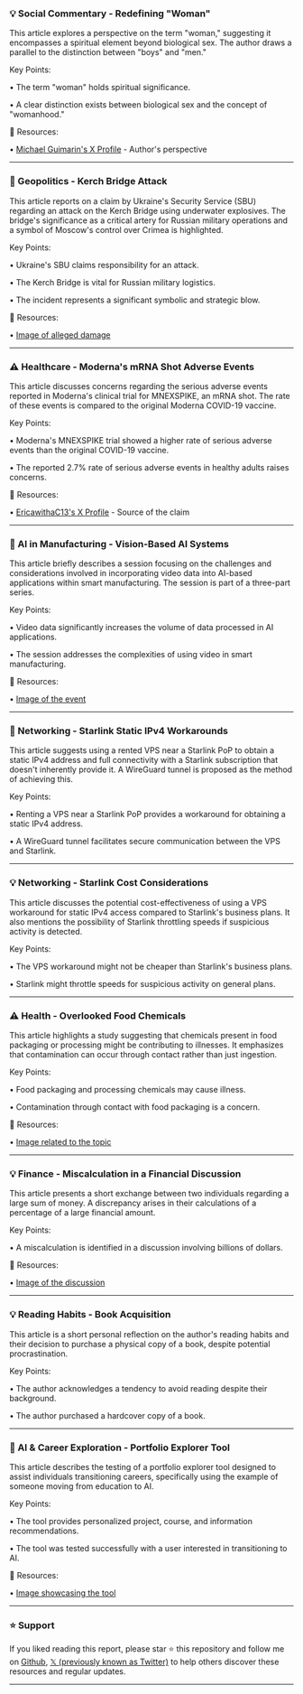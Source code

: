 ### 💡 Social Commentary - Redefining "Woman"

This article explores a perspective on the term "woman," suggesting it encompasses a spiritual element beyond biological sex.  The author draws a parallel to the distinction between "boys" and "men."

Key Points:

• The term "woman" holds spiritual significance.

•  A clear distinction exists between biological sex and the concept of "womanhood."


🔗 Resources:

• [Michael Guimarin's X Profile](https://x.com/MichaelGuimarin) - Author's perspective


---

### 🤖 Geopolitics - Kerch Bridge Attack

This article reports on a claim by Ukraine's Security Service (SBU) regarding an attack on the Kerch Bridge using underwater explosives. The bridge's significance as a critical artery for Russian military operations and a symbol of Moscow's control over Crimea is highlighted.


Key Points:

• Ukraine's SBU claims responsibility for an attack.

• The Kerch Bridge is vital for Russian military logistics.

• The incident represents a significant symbolic and strategic blow.


🔗 Resources:

• [Image of alleged damage](https://pbs.twimg.com/amplify_video_thumb/1929864651224854528/img/OeL1xrbFyHfJzAhZ.jpg)


---

### ⚠️ Healthcare - Moderna's mRNA Shot Adverse Events

This article discusses concerns regarding the serious adverse events reported in Moderna's clinical trial for MNEXSPIKE, an mRNA shot.  The rate of these events is compared to the original Moderna COVID-19 vaccine.

Key Points:

• Moderna's MNEXSPIKE trial showed a higher rate of serious adverse events than the original COVID-19 vaccine.

• The reported 2.7% rate of serious adverse events in healthy adults raises concerns.


🔗 Resources:

• [EricawithaC13's X Profile](https://x.com/EricawithaC13) - Source of the claim


---

### 🤖 AI in Manufacturing - Vision-Based AI Systems

This article briefly describes a session focusing on the challenges and considerations involved in incorporating video data into AI-based applications within smart manufacturing.  The session is part of a three-part series.

Key Points:

• Video data significantly increases the volume of data processed in AI applications.

• The session addresses the complexities of using video in smart manufacturing.


🔗 Resources:

• [Image of the event](https://pbs.twimg.com/media/Gsd-Aohb0AE0gEP?format=jpg&name=small)


---

### 🚀 Networking - Starlink Static IPv4 Workarounds

This article suggests using a rented VPS near a Starlink PoP to obtain a static IPv4 address and full connectivity with a Starlink subscription that doesn't inherently provide it.  A WireGuard tunnel is proposed as the method of achieving this.

Key Points:

• Renting a VPS near a Starlink PoP provides a workaround for obtaining a static IPv4 address.

• A WireGuard tunnel facilitates secure communication between the VPS and Starlink.


---

### 💡 Networking - Starlink Cost Considerations

This article discusses the potential cost-effectiveness of using a VPS workaround for static IPv4 access compared to Starlink's business plans. It also mentions the possibility of Starlink throttling speeds if suspicious activity is detected.

Key Points:

• The VPS workaround might not be cheaper than Starlink's business plans.

• Starlink might throttle speeds for suspicious activity on general plans.



---

### ⚠️ Health - Overlooked Food Chemicals

This article highlights a study suggesting that chemicals present in food packaging or processing might be contributing to illnesses.  It emphasizes that contamination can occur through contact rather than just ingestion.

Key Points:

• Food packaging and processing chemicals may cause illness.

•  Contamination through contact with food packaging is a concern.


🔗 Resources:

• [Image related to the topic](https://pbs.twimg.com/media/GshqcHhWcAA7ddY?format=jpg&name=small)


---

### 💡 Finance - Miscalculation in a Financial Discussion

This article presents a short exchange between two individuals regarding a large sum of money.  A discrepancy arises in their calculations of a percentage of a large financial amount.

Key Points:

• A miscalculation is identified in a discussion involving billions of dollars.


🔗 Resources:

• [Image of the discussion](https://pbs.twimg.com/amplify_video_thumb/1929914399478951943/img/4WCOGQvQhgcWcx-R.jpg)


---

### 💡 Reading Habits - Book Acquisition

This article is a short personal reflection on the author's reading habits and their decision to purchase a physical copy of a book, despite potential procrastination.

Key Points:

• The author acknowledges a tendency to avoid reading despite their background.

• The author purchased a hardcover copy of a book.


---

### 🚀 AI & Career Exploration - Portfolio Explorer Tool

This article describes the testing of a portfolio explorer tool designed to assist individuals transitioning careers, specifically using the example of someone moving from education to AI.

Key Points:

• The tool provides personalized project, course, and information recommendations.

• The tool was tested successfully with a user interested in transitioning to AI.


🔗 Resources:

• [Image showcasing the tool](https://pbs.twimg.com/media/GshteRkWQAEpKls?format=jpg&name=small)


---

### ⭐️ Support

If you liked reading this report, please star ⭐️ this repository and follow me on [Github](https://github.com/Drix10), [𝕏 (previously known as Twitter)](https://x.com/DRIX_10_) to help others discover these resources and regular updates.

---